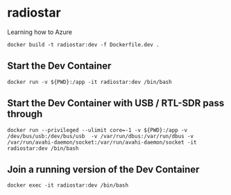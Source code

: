 # radiostar
 Learning how to Azure

`docker build -t radiostar:dev -f Dockerfile.dev .`


## Start the Dev Container
`docker run -v ${PWD}:/app -it radiostar:dev /bin/bash`  

## Start the Dev Container with USB / RTL-SDR pass through
`docker run --privileged --ulimit core=-1 -v ${PWD}:/app -v /dev/bus/usb:/dev/bus/usb  -v /var/run/dbus:/var/run/dbus -v /var/run/avahi-daemon/socket:/var/run/avahi-daemon/socket -it radiostar:dev /bin/bash` 


## Join a running version of the Dev Container
`docker exec -it radiostar:dev /bin/bash`

